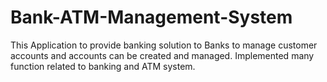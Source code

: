 # Bank-ATM-Management-System

This Application to provide banking solution to Banks to manage customer accounts and accounts can be created and managed. Implemented many function related to banking and ATM system.
